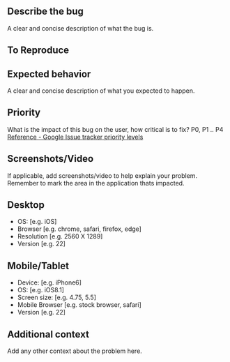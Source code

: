 ## Describe the bug

A clear and concise description of what the bug is.

## To Reproduce

## Expected behavior

A clear and concise description of what you expected to happen.

## Priority

What is the impact of this bug on the user, how critical is to fix? P0, P1 .. P4
[Reference - Google Issue tracker priority levels](https://developers.google.com/issue-tracker/concepts/issues#priority)

## Screenshots/Video

If applicable, add screenshots/video to help explain your problem.
Remember to mark the area in the application thats impacted.

## Desktop

-   OS: [e.g. iOS]
-   Browser [e.g. chrome, safari, firefox, edge]
-   Resolution [e.g. 2560 X 1289]
-   Version [e.g. 22]

## Mobile/Tablet

-   Device: [e.g. iPhone6]
-   OS: [e.g. iOS8.1]
-   Screen size: [e.g. 4.75, 5.5]
-   Mobile Browser [e.g. stock browser, safari]
-   Version [e.g. 22]

## Additional context

Add any other context about the problem here.
